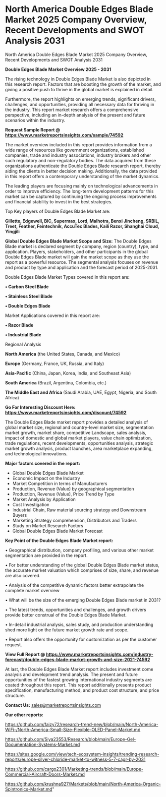 # North America Double Edges Blade Market 2025 Company Overview, Recent Developments and SWOT Analysis 2031
North America Double Edges Blade Market 2025 Company Overview, Recent Developments and SWOT Analysis 2031

<Strong> Double Edges Blade Market Overview 2025 - 2031</strong>

The rising technology in Double Edges Blade Market is also depicted in this research report. Factors that are boosting the growth of the market, and giving a positive push to thrive in the global market is explained in detail.

Furthermore, the report highlights on emerging trends, significant drivers, challenges, and opportunities, providing all necessary data for thriving in the industry. This report market research offers a comprehensive perspective, including an in-depth analysis of the present and future scenarios within the industry.

<strong>Request Sample Report @ <a href=https://www.marketreportsinsights.com/sample/74592>https://www.marketreportsinsights.com/sample/74592</a></strong>

The market overview included in this report provides information from a wide range of resources like government organizations, established companies, trade and industry associations, industry brokers and other such regulatory and non-regulatory bodies. The data acquired from these organizations authenticate the Double Edges Blade research report, thereby aiding the clients in better decision making. Additionally, the data provided in this report offers a contemporary understanding of the market dynamics.

The leading players are focusing mainly on technological advancements in order to improve efficiency. The long-term development patterns for this market can be captured by continuing the ongoing process improvements and financial stability to invest in the best strategies.

Top Key players of Double Edges Blade Market are:

<strong>Gillette, Edgewell, BIC, Supermax, Lord, Malhotra, Benxi Jincheng, SRBIL, Treet, Feather, Feintechnik, AccuTec Blades, Kaili Razor, Shanghai Cloud, Yingjili</strong>

<strong><b>Global Double Edges Blade Market Scope and Size:</b></strong>
The Double Edges Blade market is declared segment by company, region (country), type, and application. Players, stakeholders, and other participants in the global Double Edges Blade market will gain the market scope as they use the report as a powerful resource. The segmental analysis focuses on revenue and product by type and application and the forecast period of 2025-2031.

Double Edges Blade Market Types covered in this report are:

<strong>• Carbon Steel Blade

• Stainless Steel Blade

• Double Edges Blade</strong>

Market Applications covered in this report are:

<strong>• Razor Blade

• Industrial Blade</strong> 

Regional Analysis

<strong>North America</strong> (the United States, Canada, and Mexico)

<strong>Europe</strong> (Germany, France, UK, Russia, and Italy)

<strong>Asia-Pacific</strong> (China, Japan, Korea, India, and Southeast Asia)

<strong>South America</strong> (Brazil, Argentina, Colombia, etc.)

<strong>The Middle East and Africa</strong> (Saudi Arabia, UAE, Egypt, Nigeria, and South Africa)

<strong>Go For Interesting Discount Here: <a href=https://www.marketreportsinsights.com/discount/74592>https://www.marketreportsinsights.com/discount/74592</a></strong>

The Double Edges Blade market report provides a detailed analysis of global market size, regional and country-level market size, segmentation market growth, market share, competitive Landscape, sales analysis, impact of domestic and global market players, value chain optimization, trade regulations, recent developments, opportunities analysis, strategic market growth analysis, product launches, area marketplace expanding, and technological innovations.

<strong><b>Major factors covered in the report:</b></strong>
<ul>
  <li>Global Double Edges Blade Market </li>
  <li>Economic Impact on the Industry</li>
  <li>Market Competition in terms of Manufacturers</li>
  <li>Production, Revenue (Value) by geographical segmentation</li>
  <li>Production, Revenue (Value), Price Trend by Type</li>
  <li>Market Analysis by Application</li>
  <li>Cost Investigation</li>
  <li>Industrial Chain, Raw material sourcing strategy and Downstream Buyers</li>
  <li>Marketing Strategy comprehension, Distributors and Traders</li>
  <li>Study on Market Research Factors</li>
  <li>Global Double Edges Blade Market Forecast</li>
</ul>

<strong><b>Key Point of the Double Edges Blade Market report:</b></strong>

• Geographical distribution, company profiling, and various other market segmentation are provided in the report.

• For better understanding of the global Double Edges Blade market status, the accurate market valuation which comprises of size, share, and revenue are also covered.

• Analysis of the competitive dynamic factors better extrapolate the complete market overview

• What will be the size of the emerging Double Edges Blade market in 2031?

• The latest trends, opportunities and challenges, and growth drivers provide better construal of the Double Edges Blade Market.

• In-detail industrial analysis, sales study, and production understanding shed more light on the future market growth rate and scope.

• Report also offers the opportunity for customization as per the customer request.

<strong><b>View Full Report @ <a href=https://www.marketreportsinsights.com/industry-forecast/double-edges-blade-market-growth-and-size-2021-74592>https://www.marketreportsinsights.com/industry-forecast/double-edges-blade-market-growth-and-size-2021-74592</a></b></strong>


At last, the Double Edges Blade Market report includes investment come analysis and development trend analysis. The present and future opportunities of the fastest growing international industry segments are coated throughout this report. This report additionally presents product specification, manufacturing method, and product cost structure, and price structure.

<strong>Contact Us:</strong>
sales@marketreportsinsights.com

<strong>Our other reports:</strong>

<a href=https://github.com/faizy72/research-trend-new/blob/main/North-America-WiFi-/North-America-Small-Size-Flexible-OLED-Panel-Market.md>https://github.com/faizy72/research-trend-new/blob/main/North-America-WiFi-/North-America-Small-Size-Flexible-OLED-Panel-Market.md</a>

<a href=https://github.com/Siya23553/Research/blob/main/Europe-Gel-Documentation-Systems-Market.md>https://github.com/Siya23553/Research/blob/main/Europe-Gel-Documentation-Systems-Market.md</a>

<a href=https://sites.google.com/view/tech-ecosystem-insights/trending-research-reports/europe-silver-chloride-market-to-witness-5-7-cagr-by-2031>https://sites.google.com/view/tech-ecosystem-insights/trending-research-reports/europe-silver-chloride-market-to-witness-5-7-cagr-by-2031</a>

<a href=https://github.com/cargo2301/Marketing-trends/blob/main/Europe-Commercial-Aircraft-Doors-Market.md>https://github.com/cargo2301/Marketing-trends/blob/main/Europe-Commercial-Aircraft-Doors-Market.md</a>

<a href=https://github.com/krushna927/Markets/blob/main/North-America-Organic-Spintronics-Market.md>https://github.com/krushna927/Markets/blob/main/North-America-Organic-Spintronics-Market.md</a>"
